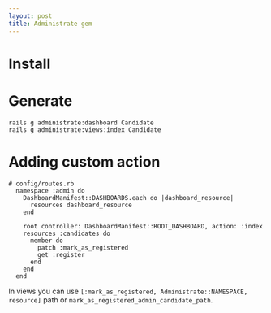```yaml
---
layout: post
title: Administrate gem
---
```


# Install

# Generate

~~~
rails g administrate:dashboard Candidate
rails g administrate:views:index Candidate
~~~

# Adding custom action

~~~
# config/routes.rb
  namespace :admin do
    DashboardManifest::DASHBOARDS.each do |dashboard_resource|
      resources dashboard_resource
    end

    root controller: DashboardManifest::ROOT_DASHBOARD, action: :index
    resources :candidates do
      member do
        patch :mark_as_registered
        get :register
      end
    end
  end
~~~

In views you can use `[:mark_as_registered, Administrate::NAMESPACE, resource]`
path or `mark_as_registered_admin_candidate_path`.




